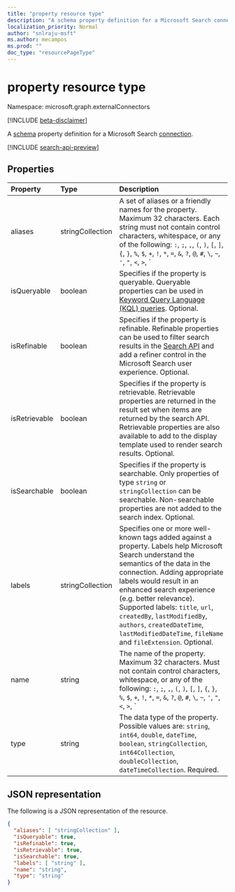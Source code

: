 ```yaml
---
title: "property resource type"
description: "A schema property definition for a Microsoft Search connection."
localization_priority: Normal
author: "snlraju-msft"
ms.author: mecampos
ms.prod: ""
doc_type: "resourcePageType"
---
```


# property resource type

Namespace: microsoft.graph.externalConnectors

[!INCLUDE [beta-disclaimer](../../includes/beta-disclaimer.md)]

A [schema](schema.md) property definition for a Microsoft Search [connection](externalconnection.md).

[!INCLUDE [search-api-preview](../../includes/search-api-preview-signup.md)]

## Properties

| Property      | Type              | Description                                        |
|:--------------|:------------------|:---------------------------------------------------|
| aliases       | stringCollection            | A set of aliases or a friendly names for the property. Maximum 32 characters. Each string must not contain control characters, whitespace, or any of the following: `:`, `;`, `,`, `(`, `)`, `[`, `]`, `{`, `}`, `%`, `$`, `+`, `!`, `*`, `=`, `&`, `?`, `@`, `#`, `\`, `~`, `'`, `"`, `<`, `>`, `|`, `` ` ``, `^`. Optional.  |
| isQueryable   | boolean           | Specifies if the property is queryable. Queryable properties can be used in [Keyword Query Language (KQL) queries](/sharepoint/dev/general-development/keyword-query-language-kql-syntax-reference). Optional.  |
| isRefinable   | boolean           | Specifies if the property is refinable.  Refinable properties can be used to filter search results in the [Search API](search-api-overview.md) and add a refiner control in the Microsoft Search user experience. Optional.  |
| isRetrievable | boolean           | Specifies if the property is retrievable. Retrievable properties are returned in the result set when items are returned by the search API. Retrievable properties are also available to add to the display template used to render search results. Optional. |
| isSearchable  | boolean           | Specifies if the property is searchable. Only properties of type `string` or `stringCollection` can be searchable. Non-searchable properties are not added to the search index. Optional. |
| labels        | stringCollection | Specifies one or more well-known tags added against a property. Labels help Microsoft Search understand the semantics of the data in the connection. Adding appropriate labels would result in an enhanced search experience (e.g. better relevance). Supported labels: `title`, `url`, `createdBy`, `lastModifiedBy`, `authors`, `createdDateTime`, `lastModifiedDateTime`, `fileName` and `fileExtension`. Optional. |
| name          | string            | The name of the property. Maximum 32 characters. Must not contain control characters, whitespace, or any of the following: `:`, `;`, `,`, `(`, `)`, `[`, `]`, `{`, `}`, `%`, `$`, `+`, `!`, `*`, `=`, `&`, `?`, `@`, `#`, `\`, `~`, `'`, `"`, `<`, `>`, `|`, `` ` ``, `^`. Required.                |
| type          | string            | The data type of the property. Possible values are: `string`, `int64`, `double`, `dateTime`, `boolean`, `stringCollection`, `int64Collection`, `doubleCollection`, `dateTimeCollection`. Required. |

## JSON representation

The following is a JSON representation of the resource.

<!-- {
  "blockType": "resource",
  "optionalProperties": [

  ],
  "@odata.type": "microsoft.graph.property",
  "baseType": null
}-->

```json
{
  "aliases": [ "stringCollection" ],
  "isQueryable": true,
  "isRefinable": true,
  "isRetrievable": true,
  "isSearchable": true,
  "labels": [ "string" ],
  "name": "string",
  "type": "string"
}
```

<!-- uuid: 16cd6b66-4b1a-43a1-adaf-3a886856ed98
2019-02-04 14:57:30 UTC -->
<!-- {
  "type": "#page.annotation",
  "description": "property resource",
  "keywords": "",
  "section": "documentation",
  "tocPath": ""
}-->


